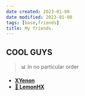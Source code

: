 ```yaml
---
date created: 2023-01-08
date modified: 2023-01-08
tags: [base,friends]
title: My friends.
---
```


## COOL GUYS
>  📊 In no particular order
- [**XYenon**](https://blog.xyenon.bid) 
- [**🍋  LemonHX**](http://lemonhx.moe) 